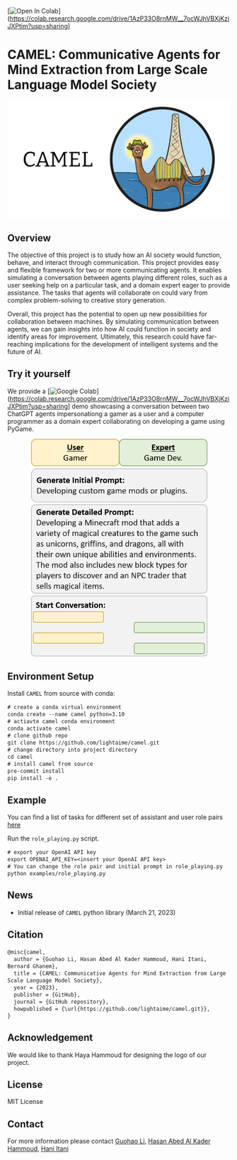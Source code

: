 [![Open In Colab](https://colab.research.google.com/assets/colab-badge.svg)](https://colab.research.google.com/drive/1AzP33O8rnMW__7ocWJhVBXjKziJXPtim?usp=sharing]

# CAMEL: Communicative Agents for Mind Extraction from Large Scale Language Model Society

<p align="center">
  <img src='./misc/logo.png' width=800>
</p>

## Overview
The objective of this project is to study how an AI society would function, behave, and interact through communication. This project provides easy and flexible framework for two or more communicating agents. It enables simulating a conversation between agents playing different roles, such as a user seeking help on a particular task, and a domain expert eager to provide assistance. The tasks that agents will collaborate on could vary from complex problem-solving to creative story generation. 

Overall, this project has the potential to open up new possibilities for collaboration between machines. By simulating communication between agents, we can gain insights into how AI could function in society and identify areas for improvement. Ultimately, this research could have far-reaching implications for the development of intelligent systems and the future of AI.

## Try it yourself
We provide a [![Google Colab](https://colab.research.google.com/assets/colab-badge.svg)](https://colab.research.google.com/drive/1AzP33O8rnMW__7ocWJhVBXjKziJXPtim?usp=sharing] demo showcasing a conversation between two ChatGPT agents impersonationg a gamer as a user and a computer programmer as a domain expert collaborating on developing a game using PyGame.

<p align="center">
  <img src='./misc/pipeline.png' width=400>
</p>

## Environment Setup
Install `CAMEL` from source with conda:
```
# create a conda virtual environment
conda create --name camel python=3.10
# actiavte camel conda environment
conda activate camel
# clone github repo
git clone https://github.com/lightaime/camel.git
# change directory into project directory
cd camel
# install camel from source
pre-commit install
pip install -e .
```
## Example
You can find a list of tasks for different set of assistant and user role pairs [here](https://drive.google.com/file/d/194PPaSTBR07m-PzjS-Ty6KlPLdFIPQDd/view?usp=share_link)

Run the `role_playing.py` script.
```
# export your OpenAI API key
export OPENAI_API_KEY=<insert your OpenAI API key>
# You can change the role pair and initial prompt in role_playing.py
python examples/role_playing.py
```
## News
- Initial release of `CAMEL` python library (March 21, 2023)

## Citation
```
@misc{camel,
  author = {Guohao Li, Hasan Abed Al Kader Hammoud, Hani Itani, Bernard Ghanem},
  title = {CAMEL: Communicative Agents for Mind Extraction from Large Scale Language Model Society},
  year = {2023},
  publisher = {GitHub},
  journal = {GitHub repository},
  howpublished = {\url{https://github.com/lightaime/camel.git}},
}
```
## Acknowledgement
We would like to thank Haya Hammoud for designing the logo of our project.

## License
MIT License

## Contact
For more information please contact [Guohao Li](https://ghli.org/), [Hasan Abed Al Kader Hammoud](https://cemse.kaust.edu.sa/ece/people/person/hasan-abed-al-kader-hammoud), [Hani Itani](https://github.com/HaniItani)